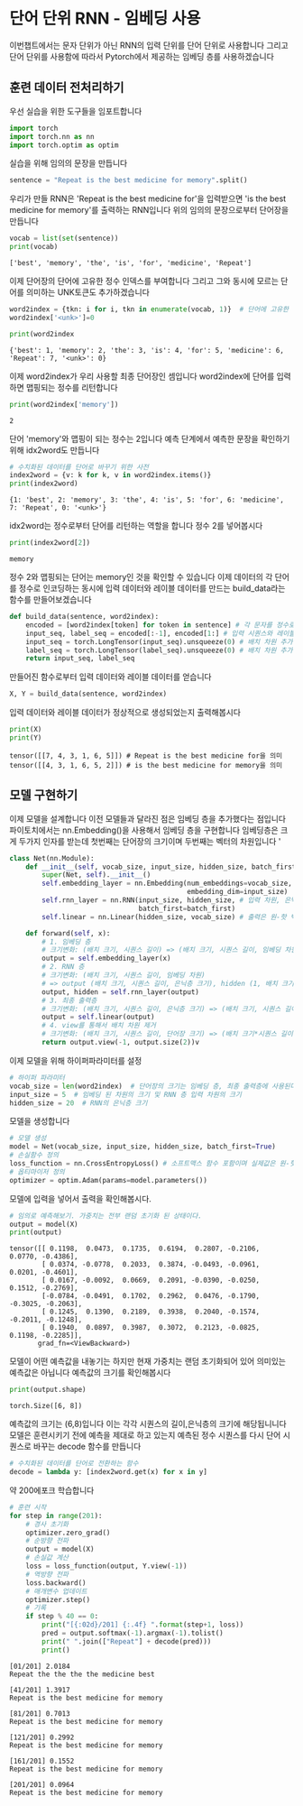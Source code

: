 # 단어 단위 RNN - 임베딩 사용

이번챕트에서는 문자 단위가 아닌 RNN의 입력 단위를 단어 단위로 사용합니다 그리고 단어 단위를 사용함에 따라서 
Pytorch에서 제공하는 임베딩 층를 사용하겠습니다 

## 훈련 데이터 전처리하기

우선 실습을 위한 도구들을 임포트합니다 

```py
import torch
import torch.nn as nn
import torch.optim as optim
```
실습을 위해 임의의 문장을 만듭니다 

```py
sentence = "Repeat is the best medicine for memory".split()
```
우리가 만들 RNN은 'Repeat is the best medicine for'을 입력받으면 'is the best medicine for memory'를 출력하는 RNN입니다
위의 임의의 문장으로부터 단어장을 만듭니다 
```py
vocab = list(set(sentence))
print(vocab)
```
```
['best', 'memory', 'the', 'is', 'for', 'medicine', 'Repeat']
```

이제 단어장의 단어에 고유한 정수 인덱스를 부여합니다 그리고 그와 동시에 모르는 단어를 의미하는 UNK토큰도 추가하겠습니다
```py
word2index = {tkn: i for i, tkn in enumerate(vocab, 1)}  # 단어에 고유한 정수 부여
word2index['<unk>']=0

print(word2index
```
```
{'best': 1, 'memory': 2, 'the': 3, 'is': 4, 'for': 5, 'medicine': 6, 'Repeat': 7, '<unk>': 0}
```

이제 word2index가 우리 사용할 최종 단어장인 셈입니다 word2index에 단어를 입력하면 맵핑되는 정수를 리턴합니다
```py
print(word2index['memory'])
```
```
2
```

단어 'memory'와 맵핑이 되는 정수는 2입니다 예측 단계에서 예측한 문장을 확인하기위해 idx2word도 만듭니다
```py
# 수치화된 데이터를 단어로 바꾸기 위한 사전
index2word = {v: k for k, v in word2index.items()}
print(index2word)
```
```
{1: 'best', 2: 'memory', 3: 'the', 4: 'is', 5: 'for', 6: 'medicine', 7: 'Repeat', 0: '<unk>'}
```
idx2word는 정수로부터 단어를 리턴하는 역할을 합니다 정수 2를 넣어봅시다 
```py
print(index2word[2])

```
```
memory
```

정수 2와 맵핑되는 단어는 memory인 것을 확인할 수 있습니다 이제 데이터의 각 단어를 정수로 인코딩하는 동시에 입력 데이터와
레이블 데이터를 만드는 build_data라는 함수를 만들어보겠습니다 
```py
def build_data(sentence, word2index):
    encoded = [word2index[token] for token in sentence] # 각 문자를 정수로 변환. 
    input_seq, label_seq = encoded[:-1], encoded[1:] # 입력 시퀀스와 레이블 시퀀스를 분리
    input_seq = torch.LongTensor(input_seq).unsqueeze(0) # 배치 차원 추가
    label_seq = torch.LongTensor(label_seq).unsqueeze(0) # 배치 차원 추가
    return input_seq, label_seq
```

만들어진 함수로부터 입력 데이터와 레이블 데이터를 얻습니다 
```py
X, Y = build_data(sentence, word2index)
```
입력 데이터와 레이블 데이터가 정상적으로 생성되었는지 출력해봅시다 
```py
print(X)
print(Y)
```
```
tensor([[7, 4, 3, 1, 6, 5]]) # Repeat is the best medicine for을 의미
tensor([[4, 3, 1, 6, 5, 2]]) # is the best medicine for memory을 의미
```


## 모델 구현하기 

이제 모델을 설계합니다 이전 모델들과 달라진 점은 임베딩 층을 추가했다는 점입니다
파이토치에서는 nn.Embedding()을 사용해서 임베딩 층을 구현합니다 
임베딩층은 크게 두가지 인자를 받는데 첫번째는 단어장의 크기이며 두번째는 벡터의 차원입니다 '

```py
class Net(nn.Module):
    def __init__(self, vocab_size, input_size, hidden_size, batch_first=True):
        super(Net, self).__init__()
        self.embedding_layer = nn.Embedding(num_embeddings=vocab_size, # 워드 임베딩
                                            embedding_dim=input_size)
        self.rnn_layer = nn.RNN(input_size, hidden_size, # 입력 차원, 은닉 상태의 크기 정의
                                batch_first=batch_first)
        self.linear = nn.Linear(hidden_size, vocab_size) # 출력은 원-핫 벡터의 크기를 가져야함. 또는 단어 집합의 크기만큼 가져야함.

    def forward(self, x):
        # 1. 임베딩 층
        # 크기변화: (배치 크기, 시퀀스 길이) => (배치 크기, 시퀀스 길이, 임베딩 차원)
        output = self.embedding_layer(x)
        # 2. RNN 층
        # 크기변화: (배치 크기, 시퀀스 길이, 임베딩 차원)
        # => output (배치 크기, 시퀀스 길이, 은닉층 크기), hidden (1, 배치 크기, 은닉층 크기)
        output, hidden = self.rnn_layer(output)
        # 3. 최종 출력층
        # 크기변화: (배치 크기, 시퀀스 길이, 은닉층 크기) => (배치 크기, 시퀀스 길이, 단어장 크기)
        output = self.linear(output)
        # 4. view를 통해서 배치 차원 제거
        # 크기변화: (배치 크기, 시퀀스 길이, 단어장 크기) => (배치 크기*시퀀스 길이, 단어장 크기)
        return output.view(-1, output.size(2))v
```

이제 모델을 위해 하이퍼파라미터를 설정 

```py
# 하이퍼 파라미터
vocab_size = len(word2index)  # 단어장의 크기는 임베딩 층, 최종 출력층에 사용된다. <unk> 토큰을 크기에 포함한다.
input_size = 5  # 임베딩 된 차원의 크기 및 RNN 층 입력 차원의 크기
hidden_size = 20  # RNN의 은닉층 크기
```

모델을 생성합니다 

```py
# 모델 생성
model = Net(vocab_size, input_size, hidden_size, batch_first=True)
# 손실함수 정의
loss_function = nn.CrossEntropyLoss() # 소프트맥스 함수 포함이며 실제값은 원-핫 인코딩 안 해도 됨.
# 옵티마이저 정의
optimizer = optim.Adam(params=model.parameters())
```
모델에 입력을 넣어서 출력을 확인해봅시다.
```py
# 임의로 예측해보기. 가중치는 전부 랜덤 초기화 된 상태이다.
output = model(X)
print(output)
```
```
tensor([[ 0.1198,  0.0473,  0.1735,  0.6194,  0.2807, -0.2106,  0.0770, -0.4386],
        [ 0.0374, -0.0778,  0.2033,  0.3874, -0.0493, -0.0961,  0.0201, -0.4601],
        [ 0.0167, -0.0092,  0.0669,  0.2091, -0.0390, -0.0250,  0.1512, -0.2769],
        [-0.0784, -0.0491,  0.1702,  0.2962,  0.0476, -0.1790, -0.3025, -0.2063],
        [ 0.1245,  0.1390,  0.2189,  0.3938,  0.2040, -0.1574, -0.2011, -0.1248],
        [ 0.1940,  0.0897,  0.3987,  0.3072,  0.2123, -0.0825,  0.1198, -0.2285]],
       grad_fn=<ViewBackward>)
```
모델이 어떤 예측값을 내놓기는 하지만 현재 가중치는 랜덤 초기화되어 있어 의미있는 예측값은 아닙니다 예측값의 크기를 확인해봅시다 
```py
print(output.shape)
```
```
torch.Size([6, 8])
```
예측값의 크기는 (6,8)입니다 이는 각각 시퀀스의 길이,은닉층의 크기에 해당됩니니다 모델은 훈련시키기 전에 예측을 제대로 
하고 있는지 예측된 정수 시퀀스를 다시 단어 시퀀스로 바꾸는 decode 함수를 만듭니다 
```py
# 수치화된 데이터를 단어로 전환하는 함수
decode = lambda y: [index2word.get(x) for x in y]
```
약 200에포크 학습합니다 
```py
# 훈련 시작
for step in range(201):
    # 경사 초기화
    optimizer.zero_grad()
    # 순방향 전파
    output = model(X)
    # 손실값 계산
    loss = loss_function(output, Y.view(-1))
    # 역방향 전파
    loss.backward()
    # 매개변수 업데이트
    optimizer.step()
    # 기록
    if step % 40 == 0:
        print("[{:02d}/201] {:.4f} ".format(step+1, loss))
        pred = output.softmax(-1).argmax(-1).tolist()
        print(" ".join(["Repeat"] + decode(pred)))
        print()
```
```
[01/201] 2.0184 
Repeat the the the the medicine best

[41/201] 1.3917 
Repeat is the best medicine for memory

[81/201] 0.7013 
Repeat is the best medicine for memory

[121/201] 0.2992 
Repeat is the best medicine for memory

[161/201] 0.1552 
Repeat is the best medicine for memory

[201/201] 0.0964 
Repeat is the best medicine for memory
```
